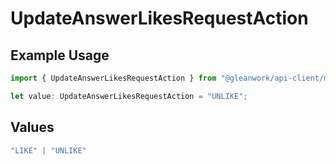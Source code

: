 # UpdateAnswerLikesRequestAction

## Example Usage

```typescript
import { UpdateAnswerLikesRequestAction } from "@gleanwork/api-client/models/components";

let value: UpdateAnswerLikesRequestAction = "UNLIKE";
```

## Values

```typescript
"LIKE" | "UNLIKE"
```